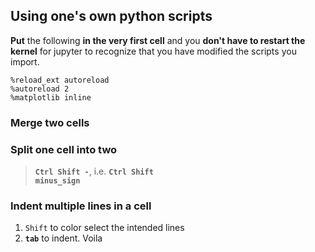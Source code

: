 
## Using one's own python scripts
<b>Put</b> the following <b>in the very first cell</b> and you <b>don't have to restart the kernel</b> for jupyter to recognize that you have modified the scripts you import.
```
%reload_ext autoreload
%autoreload 2
%matplotlib inline
```




### Merge two cells



### Split one cell into two
> <code><b>Ctrl Shift -</b></code>, i.e. <code><b>Ctrl Shift minus_sign</b></code>




### Indent multiple lines in a cell
01. <code>Shift</code> to color select the intended lines
02. <code><b>tab</b></code> to indent. Voila








